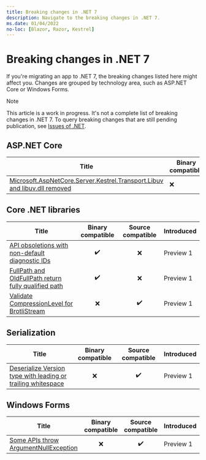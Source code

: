 ```yaml
---
title: Breaking changes in .NET 7
description: Navigate to the breaking changes in .NET 7.
ms.date: 01/04/2022
no-loc: [Blazor, Razor, Kestrel]
---
```

# Breaking changes in .NET 7

If you're migrating an app to .NET 7, the breaking changes listed here might affect you. Changes are grouped by technology area, such as ASP.NET Core or Windows Forms.

> [!NOTE]
>
> This article is a work in progress. It's not a complete list of breaking changes in .NET 7. To query breaking changes that are still pending publication, see [Issues of .NET](https://issuesof.net/?q=%20is:open%20-label:Documented%20is:issue%20(label:%22Breaking%20Change%22%20or%20label:breaking-change)%20(repo:dotnet%2Fdocs%20or%20repo:aspnet%2FAnnouncements)%20group:repo%20(label:%22:checkered_flag:%20Release:%20.NET%207%22%20or%20label:7.0.0)%20sort:created-desc).

## ASP.NET Core

| Title | Binary compatible | Source compatible | Introduced |
| - | - | - | - |
| [Microsoft.AspNetCore.Server.Kestrel.Transport.Libuv and libuv.dll removed](aspnet-core/7.0/libuv-transport-dll-removed.md) | ❌ | ❌ | Preview 1 |

## Core .NET libraries

| Title | Binary compatible | Source compatible | Introduced |
| - | :-: | :-: | - |
| [API obsoletions with non-default diagnostic IDs](core-libraries/7.0/obsolete-apis-with-custom-diagnostics.md) | ✔️ | ❌ | Preview 1 |
| [FullPath and OldFullPath return fully qualified path](core-libraries/7.0/filesystemeventargs-fullpath.md) | ✔️ | ❌ | Preview 1 |
| [Validate CompressionLevel for BrotliStream](core-libraries/7.0/compressionlevel-validation.md) | ❌ | ✔️ | Preview 1 |

## Serialization

| Title | Binary compatible | Source compatible | Introduced |
| - | :-: | :-: | - |
| [Deserialize Version type with leading or trailing whitespace](serialization/7.0/deserialize-version-with-whitespace.md) | ❌ | ✔️ | Preview 1 |

## Windows Forms

| Title | Binary compatible | Source compatible | Introduced |
| - | :-: | :-: | - |
| [Some APIs throw ArgumentNullException](windows-forms/7.0/apis-throw-argumentnullexception.md) | ❌ | ✔️ | Preview 1 |
